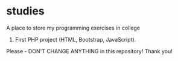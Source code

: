 # studies
A place to store my programming exercises in college


1. First PHP project (HTML, Bootstrap, JavaScript).

Please - DON'T CHANGE ANYTHING in this repository! Thank you!
